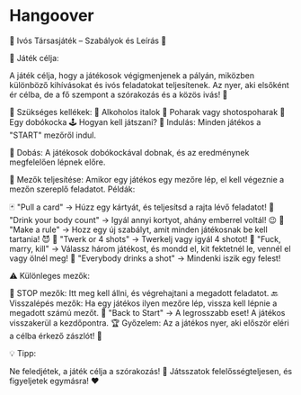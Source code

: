 # Hangoover

🍻 Ivós Társasjáték – Szabályok és Leírás 🍻


🎯 Játék célja:

A játék célja, hogy a játékosok végigmenjenek a pályán, miközben különböző kihívásokat és ivós feladatokat teljesítenek. Az nyer, aki elsőként ér célba, de a fő szempont a szórakozás és a közös ivás! 🥳


🍹 Szükséges kellékek:
🍾 Alkoholos italok
🥃 Poharak vagy shotospoharak
🎲 Egy dobókocka
🕹️ Hogyan kell játszani?
🏁 Indulás: Minden játékos a "START" mezőről indul.


🎲 Dobás: A játékosok dobókockával dobnak, és az eredménynek megfelelően lépnek előre.


📌 Mezők teljesítése: Amikor egy játékos egy mezőre lép, el kell végeznie a mezőn szereplő feladatot. Példák:

🃏 "Pull a card" → Húzz egy kártyát, és teljesítsd a rajta lévő feladatot!
🔢 "Drink your body count" → Igyál annyi kortyot, ahány emberrel voltál! 😉
📜 "Make a rule" → Hozz egy új szabályt, amit minden játékosnak be kell tartania! 😈
🍑 "Twerk or 4 shots" → Twerkelj vagy igyál 4 shotot!
💍 "Fuck, marry, kill" → Válassz három játékost, és mondd el, kit fektetnél le, vennél el vagy ölnél meg!
🥃 "Everybody drinks a shot" → Mindenki iszik egy felest!


⚠️ Különleges mezők:

🛑 STOP mezők: Itt meg kell állni, és végrehajtani a megadott feladatot.
🔙 Visszalépés mezők: Ha egy játékos ilyen mezőre lép, vissza kell lépnie a megadott számú mezőt.
🚨 "Back to Start" → A legrosszabb eset! A játékos visszakerül a kezdőpontra.
🏆 Győzelem: Az a játékos nyer, aki először eléri a célba érkező zászlót! 🏁


💡 Tipp:

Ne feledjétek, a játék célja a szórakozás! 🤪 Játsszatok felelősségteljesen, és figyeljetek egymásra! ❤️
